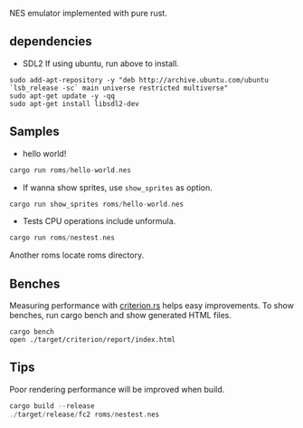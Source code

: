 NES emulator implemented with pure rust.

## dependencies

- SDL2
If using ubuntu, run above to install.
```
sudo add-apt-repository -y "deb http://archive.ubuntu.com/ubuntu `lsb_release -sc` main universe restricted multiverse"
sudo apt-get update -y -qq
sudo apt-get install libsdl2-dev

```

## Samples

- hello world!
``` rust
cargo run roms/hello-world.nes
```

- If wanna show sprites, use `show_sprites` as option.

``` rust
cargo run show_sprites roms/hello-world.nes
```

- Tests CPU operations include unformula.
``` rust
cargo run roms/nestest.nes
```

Another roms locate roms directory.

## Benches
Measuring performance with [criterion.rs](https://github.com/bheisler/criterion.rs) helps easy improvements.
To show benches, run cargo bench and show generated HTML files.
```
cargo bench
open ./target/criterion/report/index.html
```

## Tips

Poor rendering performance will be improved when build.
``` rust
cargo build --release
./target/release/fc2 roms/nestest.nes
```

